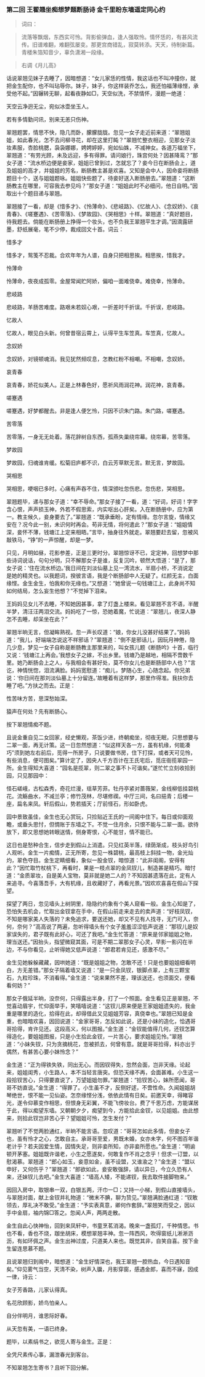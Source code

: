 <script type="text/javascript">
    var head = document.getElementsByTagName('head')[0];
    cssURL = '/public/article_1.css';
    linkTag = document.createElement('link');
    linkTag.href = cssURL;
    linkTag.setAttribute('type','text/css');
    linkTag.setAttribute('rel','stylesheet');
    head.appendChild(linkTag);
</script>
### 第二回  王翟翘坐痴想梦题断肠诗  金千里盼东墙遥定同心约 

> 词曰：

> 流落等飘烟，东西实可怜。背影偷弹血，逢人强取怜。情怀恁的，有甚风流传。旧谱难翻，难翻弦屡变。那更宫商错乱，寂莫转添。天天，待制新篇。青楼朱箔知音少，辜负潇湘一段缘。

> 右调《月儿高》

话说翠翘见妹子去睡了，因暗想道：“女儿家恁的性情，我这话也不叫冲撞你，就把金生配你，也不叫玷辱你。妹子，妹子，你这样装乔怎么，我还怕福薄缘悭，承受他不起。”因辗转无聊，起看夜静如□，天空似洗，不禁情怀，漫题一绝道：

天空云净迥无尘，宛似冰壶坐玉人。

若有多情勤问讯，别来无恙只伤神。

翠翘题罢，情思不快，隐几而卧，朦朦胧胧。忽见一女子走近前来道：“翠翘姐姐，如此春光，怎不去问柳寻花，却在这里打盹？”翠翘忙整衣相迎，见那女子淡妆素服，杏脸桃腮，袅袅娜娜，娉娉婷婷，宛如仙姝，不减神女。各道万福坐下，翠翘道：“有劳光顾，未及远迎，多有得罪。请问娘行，珠宫何处？因甚降鸾？”那女子道：“流水桥边便是妾家，姐姐已曾到过，怎就忘了？妾今日在断肠会上，道及姐姐的高才，并姐姐的芳名，断肠教主甚是欢喜。又知是会中人，因命妾将断肠题目十个，送与姐姐题咏。姐姐快些题了，待妾好送入断肠册去。”翠翘道：“这断肠教主在哪里，可容我去参见吗？”那女子道：“姐姐此时不必细问，他日自明。”因取出十个题目递与翠翘。

翠翘接了一看，却是《惜多才》、《怜薄命》、《悲岐路》、《忆故人》、《念奴娇》、《哀青春》、《嗟蹇遇》、《苦零落》、《梦故园》、《哭相思》十样。翠翘道：“真好题目，待我题去。倘能在断肠册上挣得一个妆头，也不负我王翠翘平生才调。”因滴露研墨，舒纸展毫，笔不少停，裁成回文十首。词云：

惜多才

惜多才，鸳笺不忍裁。合欢年年为人谱，自身只把相思挨。相思挨，惜我才。

怜薄命

怜薄命，夜夜成孤零。金屋常闻贮阿娇，偏咱一面难侥幸。难侥幸，怜薄命。

悲岐路

悲岐路，羊肠苦难度。路艰未若奴心艰，一折差时千折误。千折误，悲岐路。

忆故人

忆故人，眼见白头新。何曾昔宿云霄上，认得平生车笠真。车笠真，忆故人。

念奴娇

念奴娇，对镜顿魂消。我见犹然频叹息，怎教红粉不相嘲。不相嘲，念奴娇。

哀青春

哀青春，娇花似美人。正是上林春色好，愿祈风雨润花神。润花神，哀青春。

嗟蹇遇

嗟蹇遇，好梦都醒去。非是逢人便乞怜，只因不识朱门路。朱门路，嗟蹇遇。

苦零落

苦零落，一身无无处着。落花辞树自东西，孤燕失巢绕帘幕。绕帘幕，苦零落。

梦故园

梦故园，归魂谁肯缓。松菊旧庐都不识，白云芳草默无言。默无言，梦故园。

哭相思

哭相思，哽咽已多时。心痛有声吞不住，情深颁吐忽伤悲。忽伤悲，哭相思。

翠翘题毕，递与那女子道：“幸不辱命。”那女子接了一看，道：“好词，好词！字字含心恨，声声损玉神，外若不假思索，内实呕出心肝矣。入在断肠册中，应为第一。教主候久，妾身要去了。”翠翘道：“既承垂盼，定有情缘。忽尔言旋，情缘又安在？况今此一别，未识何时再会。苟非无情，将何遣此？”那女子道：“姐姐情深，妾怀不薄，钱塘江上定来相晤。”言毕，抽身往外就走。翠翘要赶去留，忽被风敲铁马，“铮”的一声惊醒，却是一梦。

只见，月明如昼，花影参差，正是三更时分。翠翘惊讶不已，定定神，回想梦中那些诗词说话，句句分明，只不解那女子是谁，反复沉吟，顿然大悟道：“是了，那女子说：‘住在流水桥边。’我日间在刘淡仙墓上见一湾流水，半扇小桥，不消说定是她的精灵也。以我题词，揆彼言语，我是个断肠部中人无疑了。红颜无主，白面缘悭。金生金生，怕我和你无缘也。”又想道：“她曾说一句钱塘江上，此身尚不知如何结局，怎么妄生他想？”不觉掉下泪来。

王妈妈见女儿不去睡，不知她因甚事，拿了灯盏上楼来。看见翠翘不言不语，半醒半梦，清汪汪两泪交流。妈妈吃了一惊，恐她着魔，忙说道：“翠翘儿，夜深人静怎不去睡，却呆坐在此？”

翠翘半晌无言，但凝眸熟视。忽一声长叹道：“娘，你女儿没甚好结果了。”妈妈道：“我儿，好端端怎说这不祥邪话？”翠翘道：“倒不是邪话儿，因玩月神倦，隐几少息，梦见一女子自称是断肠教主那里来的，叫女孩儿题《断肠吟》十首，临行又说：‘钱塘江上再会。’我想女子之嫁，不出乡里。钱塘乃是越地，相隔不啻数千里。她乃断肠会上之人，与我相会有甚好处，莫不你女儿也是断肠部中人也？”言讫，神情恍惚，泪流满脸。妈妈宽慰道：“痴儿，梦随心生，心随念起。你兄弟说：‘你日间在那刘淡仙墓上十分留连。’故睡着有这样梦，那里作得准。我扶你去睡了吧。”方扶之而去。正是：

性苦味方苦，思深愁始深。

猿声在何处？先有断肠心。

按下翠翘情痴不题。

且说金重自见二女回家，经史懒观，茶饭少进，终朝痴坐，彻夜无眠，只思想要与二翠一面，再无计策。这一日忽然想道：“似这样天各一方，虽有机缘，何能凑巧”须到她左右前后，觅得一所房子，只说要做书房，住下打探，或者天可见怜，有些消息，便可图矣。”算计定了，因央人千方百计在王氏宅后，觅庄衙揽翠园一所。金生得知大喜道：“园名是揽翠，则二翠之事不卜可谐矣。”遂忙忙立刻收拾到园，只见那园中：

怪石嵯峨，古松森秀，奇花烂漫，瑶草芳菲。牡丹亭紧对蔷薇架，金线柳低挂碧桃花。流觞曲水，不减兰亭；修竹茂林，尽堪修禊。中厅三间，名曰挹青；后楼一座，扁名来凤。轩后假山，势若插天；厅前怪石，形如卧虎。

园中景致虽佳，金生也无心赏玩，只捡贴近王氏的一间阁中住下。每日或仰面观瞻，或垂头思忖，但惆账于东墙之下。不觉一住月余，只恨不能与二翠一面。欲待放下，即又思想她转眼送情，侧身寄恨，心不能甘，情不能已。

这日也是愁种合生，信步走到假山上消遣。只见红英半落，绿荫渐成，枝头好鸟引人观听。金生一片痴情，正无所寄，忽见一株碧桃，最高枝上斜挂一物，金光灿灼，翠色夺目。金生定睛细看，象似一股金钗，暗惊道：“此非闺阁，安得有此？”因忙取竹杖桃下，再看时，果是一枝点翠的金凤钗儿，制造甚是精巧。暗忖道：“金质翠妆，自是美人宝物，莫非就是她二人的？不知因甚遗落在此，定有人来追寻。今喜落吾手，大有机缘，且收藏好了，再看光景。”因欢欢喜喜在假山下探望。

探望了两日，忽见墙头上树阴里，隐隐约约象有个美人窥看一般。金生心知是了，恐怕失去机会，忙取出金钗拿在手中，在假山前走来走去的卖声道：“好枝凤钗，不知是哪家美人失落的？未免追求，要送还她，却又不见有人找寻，无门可入，奈何，奈何？”高高说了两遍，忽听得墙头有个女子羞羞涩涩低声说道：“那钗儿是奴家误失的，君子既有此好心，可还了我吧。”金生忙答道：“原来是邻家姐姐之物，理当送还。”因抬头，指望微窥其面，可是不期二翠那女子心灵，早影一影闪在半边，不与你看见，止听得她又低声说道：“郎君若肯见还，感激不尽。”

金生见她躲躲藏藏，因哄她道：“既是姐姐之物，怎敢不还！只是也要姐姐细看明白，方无差错。”那女子隔着墙又说道：“是一只金凤钗，银脚点翠，上有三颗宝石，九粒珍珠，不消看得。”金生道：“说来果然不差，理该送还，也须面交，便看看何妨？”

那女子俄延半晌，没奈何，只得露出半身，打了一个照面。金生看见正是翠翘，不觉喜动眉宇，忙仰面举手，笑嘻嘻说道：“这钗儿原来便是王家姐姐遗失的，我金重是哪里的造化，拾得在此，却得借此又见姐姐芳容，真侥幸也。”翠翘已知是金重，也暗暗欢喜，因回说道：“金家哥哥，怎反如此说，还是小妹的造化，恰遇哥哥拾得，肯许见还。这段高义，何以图报。”金生道：“金钗能值得几何，还钗怎算得造化，要姐姐图报，只是小生拾此金钗，一片苦心，要求姐姐见怜。”翠翘道：“小妹失钗，只为贪摘桃花，忽被抓去，何曾有意。就是哥哥捡得，料亦出于偶然，有甚苦心要小妹怜念？”

金生道：“正为得铁失铁，同出无心。而因钗得失，忽然会面，岂非天缘。论起来，姐姐闺秀，小生路人，本不当轻言唐突。但恐天缘不再，会面甚难。小生这一段拾钗苦心，只得要直说了，万望姐姐勿罪。”翠翘道：“拾钗苦心，妹所愿闻，哥哥不妨直说。”金生道：“得罪了。小生虽不才，反侧好逑，不啻性命。久闻姐姐胡琴绝世，恨不能一见仙姿。怎奈缘悭分浅，依依此情有日矣。前邀天幸，得睹容光，遂令仰慕变作相思，但恨身无彩翼，不能飞傍妆台。费了千思万虑，方能谋居于此，得以痴望东墙。又朝朝夕夕，痴望到今，方能拾此金钗，以见姐姐。由此想来，则拾此钗岂非苦心乎？望姐姐可怜，怎生发付？”

翠翘听了不觉两脸通红，半晌不能言语。忽叹道：“哥哥怎如此多情，但妾女子也，虽有怜才之心，怎敢自主。承哥哥至爱，男既未婚，女亦未字，何不图百年谐老计乎？若夫因爱生情，因情失足，则非妾所知，亦非妾所愿也。”金生道：“明谕顿开茅塞。姐姐既许谐老，小生之愿遂矣，何敢复作不肖之念乎！但求一订盟，以慰渴慕。翠翘道：“郎心如玉，妾意如金，虽不设盟，又谁渝之？”金生道：“盟以申好，又何伤乎？”翠翘道：“郎欲如此，妾安敢强辞，请以异日，今立久恐有人来，还妹钗儿去吧。”金生大喜道：“墙高人矮，不能递钗，我去取件接脚物来。”

因回入房中，取银串一双，白银五两，汗巾一□；又持一小梯，到假山直接墙头，与翠翘对面，献上金钗并礼物道：“微末不腆，聊为贽见。”翠翘满脸通红道：“钗敢领去，厚礼决不敢受。”金生道：“予实表真意，卿何作套辞。”翠翘笑而受之，因以手中金扇，袖内锦□答之。忽闻人声，两两走散。

金生自此心快神怡，回到来凤轩中，书童烹茗消渴。晚来一盏孤灯，千种情思。书也不看，香也不烧，跏坐胡床，模想翠翘丰神。忽一阵西风，吹得窗纸儿淅淅沥沥，有如环佩之声。金生出神过度，只道美人来也。既觉其非，自笑自喜。按下金生留连思慕不题。

且说翠翘归到阁中，暗想道：“金生好情深也，我王翠翘一腔热血，今日遇知音矣。”仰见雾气当空，天清不染，树声入牖，月影穿窗，感遇金郎，喜而不寐，因成一律，诗云：

女子芳香路，儿家认得真。

名花欣顾影，娇鸟怕亲人。

自分伴明月，谁思际好春。

从天忽有美，一语已终身。

题毕，以素绢书之，欲觅人寄与金生。正是：

全凭尺素传心事，漏泄春光到客台。

不知翠翘怎生寄书？且听下回分解。